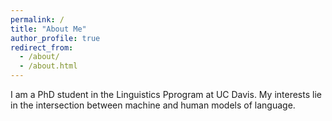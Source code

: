 ```yaml
---
permalink: /
title: "About Me"
author_profile: true
redirect_from: 
  - /about/
  - /about.html
---
```


I am a PhD student in the Linguistics Pprogram at UC Davis. My interests lie in the intersection between machine and human models of language.
